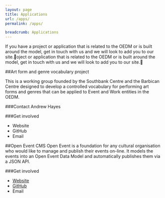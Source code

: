 ```yaml
---
layout: page
title: Applications
url: /apps/
permalink: /apps/

breadcrumb: Applications
---
```


If you have a project or application that is related to the OEDM or is built around the model, get in touch with us and we will look to add you to our site.oject or application that is related to the OEDM or is built around the model, get in touch with us and we will look to add you to our site.

##Art form and genre vocabulary project

This is a working group founded by the Southbank Centre and the Barbican Centre designed to develop a controlled vocabulary for performing art forms and genres that can be applied to Event and Work entities in the OEDM.

###Contact
Andrew Hayes

###Get involved
 - Website
 - GitHub
 - Email

##Open Event CMS
Open Event is a foundation for any cultural organisation who would like to manage and publish their events on-line. It models the events into an Open Event Data Model and automatically publishes them via a JSON API.

###Get involved
 - [Website](https://www.drupal.org/project/openevent)
 - [GitHub](https://github.com/Southbank-Centre/OpenEvent)
 - Email